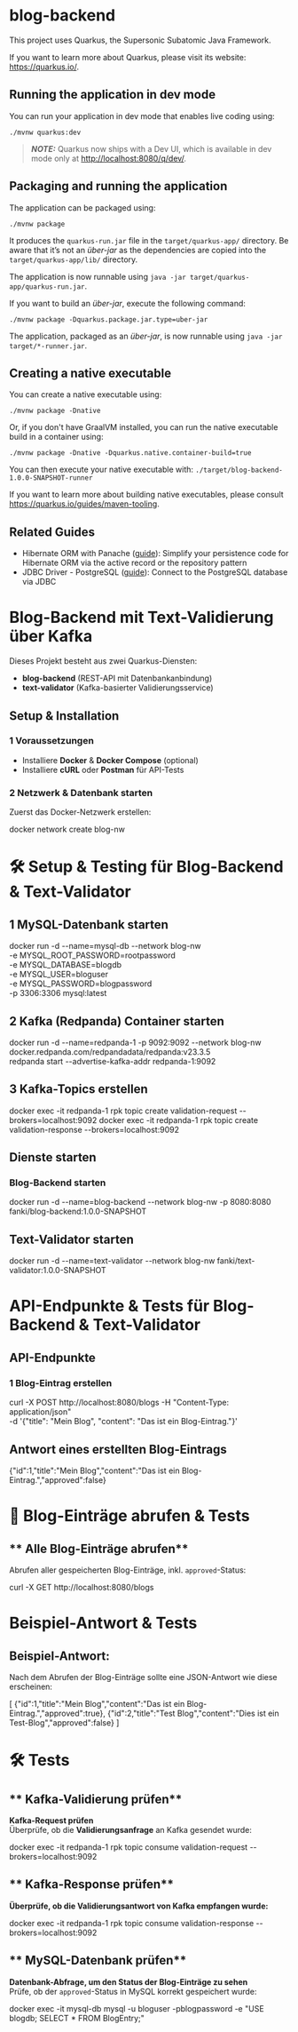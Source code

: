 # blog-backend

This project uses Quarkus, the Supersonic Subatomic Java Framework.

If you want to learn more about Quarkus, please visit its website: <https://quarkus.io/>.

## Running the application in dev mode

You can run your application in dev mode that enables live coding using:

```shell script
./mvnw quarkus:dev
```

> **_NOTE:_**  Quarkus now ships with a Dev UI, which is available in dev mode only at <http://localhost:8080/q/dev/>.

## Packaging and running the application

The application can be packaged using:

```shell script
./mvnw package
```

It produces the `quarkus-run.jar` file in the `target/quarkus-app/` directory.
Be aware that it’s not an _über-jar_ as the dependencies are copied into the `target/quarkus-app/lib/` directory.

The application is now runnable using `java -jar target/quarkus-app/quarkus-run.jar`.

If you want to build an _über-jar_, execute the following command:

```shell script
./mvnw package -Dquarkus.package.jar.type=uber-jar
```

The application, packaged as an _über-jar_, is now runnable using `java -jar target/*-runner.jar`.

## Creating a native executable

You can create a native executable using:

```shell script
./mvnw package -Dnative
```

Or, if you don't have GraalVM installed, you can run the native executable build in a container using:

```shell script
./mvnw package -Dnative -Dquarkus.native.container-build=true
```

You can then execute your native executable with: `./target/blog-backend-1.0.0-SNAPSHOT-runner`

If you want to learn more about building native executables, please consult <https://quarkus.io/guides/maven-tooling>.

## Related Guides

- Hibernate ORM with Panache ([guide](https://quarkus.io/guides/hibernate-orm-panache)): Simplify your persistence code for Hibernate ORM via the active record or the repository pattern
- JDBC Driver - PostgreSQL ([guide](https://quarkus.io/guides/datasource)): Connect to the PostgreSQL database via JDBC


# Blog-Backend mit Text-Validierung über Kafka

Dieses Projekt besteht aus zwei Quarkus-Diensten: 
- **blog-backend** (REST-API mit Datenbankanbindung)
- **text-validator** (Kafka-basierter Validierungsservice)

##  Setup & Installation

### **1️ Voraussetzungen**
- Installiere **Docker** & **Docker Compose** (optional)
- Installiere **cURL** oder **Postman** für API-Tests

### **2️ Netzwerk & Datenbank starten**
Zuerst das Docker-Netzwerk erstellen:

docker network create blog-nw

# 🛠 Setup & Testing für Blog-Backend & Text-Validator

## 1️ **MySQL-Datenbank starten**

docker run -d --name=mysql-db --network blog-nw \
    -e MYSQL_ROOT_PASSWORD=rootpassword \
    -e MYSQL_DATABASE=blogdb \
    -e MYSQL_USER=bloguser \
    -e MYSQL_PASSWORD=blogpassword \
    -p 3306:3306 mysql:latest

## 2 **Kafka (Redpanda) Container starten**

docker run -d --name=redpanda-1 -p 9092:9092 --network blog-nw \
    docker.redpanda.com/redpandadata/redpanda:v23.3.5 \
    redpanda start --advertise-kafka-addr redpanda-1:9092

## 3 **Kafka-Topics erstellen**

docker exec -it redpanda-1 rpk topic create validation-request --brokers=localhost:9092
docker exec -it redpanda-1 rpk topic create validation-response --brokers=localhost:9092

##  **Dienste starten**
### **Blog-Backend starten**

docker run -d --name=blog-backend --network blog-nw -p 8080:8080 fanki/blog-backend:1.0.0-SNAPSHOT

##  **Text-Validator starten**

docker run -d --name=text-validator --network blog-nw fanki/text-validator:1.0.0-SNAPSHOT

#  API-Endpunkte & Tests für Blog-Backend & Text-Validator


##  **API-Endpunkte**
### **1 Blog-Eintrag erstellen**

curl -X POST http://localhost:8080/blogs -H "Content-Type: application/json" \
     -d '{"title": "Mein Blog", "content": "Das ist ein Blog-Eintrag."}'

##  **Antwort eines erstellten Blog-Eintrags**

{"id":1,"title":"Mein Blog","content":"Das ist ein Blog-Eintrag.","approved":false}

# 📄 Blog-Einträge abrufen & Tests


## ** Alle Blog-Einträge abrufen**
Abrufen aller gespeicherten Blog-Einträge, inkl. `approved`-Status:

curl -X GET http://localhost:8080/blogs

#  Beispiel-Antwort & Tests


## **Beispiel-Antwort:**
Nach dem Abrufen der Blog-Einträge sollte eine JSON-Antwort wie diese erscheinen:


[
  {"id":1,"title":"Mein Blog","content":"Das ist ein Blog-Eintrag.","approved":true},
  {"id":2,"title":"Test Blog","content":"Dies ist ein Test-Blog","approved":false}
]

# 🛠 **Tests**

## ** Kafka-Validierung prüfen**
**Kafka-Request prüfen**  
Überprüfe, ob die **Validierungsanfrage** an Kafka gesendet wurde:

docker exec -it redpanda-1 rpk topic consume validation-request --brokers=localhost:9092

## ** Kafka-Response prüfen**
**Überprüfe, ob die Validierungsantwort von Kafka empfangen wurde:**

docker exec -it redpanda-1 rpk topic consume validation-response --brokers=localhost:9092

## ** MySQL-Datenbank prüfen**
**Datenbank-Abfrage, um den Status der Blog-Einträge zu sehen**  
Prüfe, ob der `approved`-Status in MySQL korrekt gespeichert wurde:


docker exec -it mysql-db mysql -u bloguser -pblogpassword -e "USE blogdb; SELECT * FROM BlogEntry;"